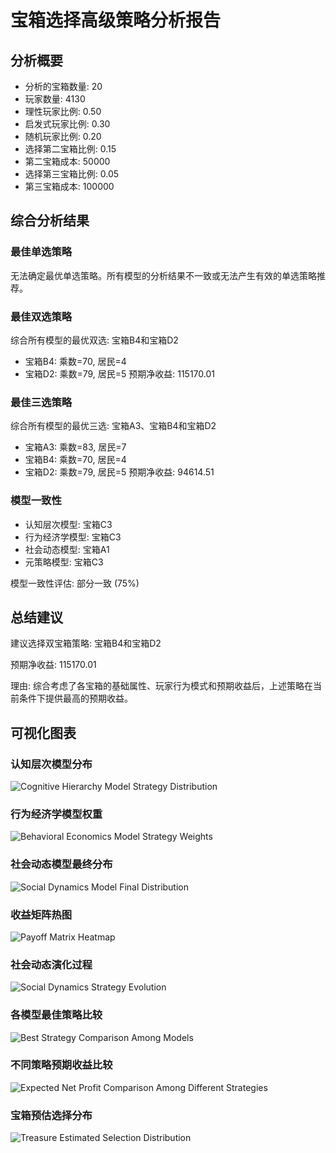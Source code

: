 # 宝箱选择高级策略分析报告
## 分析概要
- 分析的宝箱数量: 20
- 玩家数量: 4130
- 理性玩家比例: 0.50
- 启发式玩家比例: 0.30
- 随机玩家比例: 0.20
- 选择第二宝箱比例: 0.15
- 第二宝箱成本: 50000
- 选择第三宝箱比例: 0.05
- 第三宝箱成本: 100000

## 综合分析结果

### 最佳单选策略
无法确定最优单选策略。所有模型的分析结果不一致或无法产生有效的单选策略推荐。

### 最佳双选策略
综合所有模型的最优双选: 宝箱B4和宝箱D2
- 宝箱B4: 乘数=70, 居民=4
- 宝箱D2: 乘数=79, 居民=5
预期净收益: 115170.01

### 最佳三选策略
综合所有模型的最优三选: 宝箱A3、宝箱B4和宝箱D2
- 宝箱A3: 乘数=83, 居民=7
- 宝箱B4: 乘数=70, 居民=4
- 宝箱D2: 乘数=79, 居民=5
预期净收益: 94614.51

### 模型一致性
- 认知层次模型: 宝箱C3
- 行为经济学模型: 宝箱C3
- 社会动态模型: 宝箱A1
- 元策略模型: 宝箱C3

模型一致性评估: 部分一致 (75%)

## 总结建议
建议选择双宝箱策略: 宝箱B4和宝箱D2

预期净收益: 115170.01

理由: 综合考虑了各宝箱的基础属性、玩家行为模式和预期收益后，上述策略在当前条件下提供最高的预期收益。


## 可视化图表

### 认知层次模型分布
![Cognitive Hierarchy Model Strategy Distribution](cognitive_distribution.png)

### 行为经济学模型权重
![Behavioral Economics Model Strategy Weights](behavioral_weights.png)

### 社会动态模型最终分布
![Social Dynamics Model Final Distribution](social_distribution.png)

### 收益矩阵热图
![Payoff Matrix Heatmap](payoff_matrix.png)

### 社会动态演化过程
![Social Dynamics Strategy Evolution](social_dynamics_evolution.png)

### 各模型最佳策略比较
![Best Strategy Comparison Among Models](model_comparison.png)

### 不同策略预期收益比较
![Expected Net Profit Comparison Among Different Strategies](strategy_profit_comparison.png)

### 宝箱预估选择分布
![Treasure Estimated Selection Distribution](estimated_selection.png)

